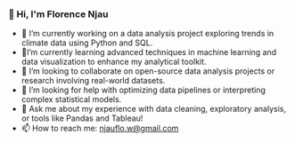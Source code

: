 ### 👋 Hi, I'm Florence Njau
- 🔭 I’m currently working on a data analysis project exploring trends in climate data using Python and SQL.
- 🌱I’m currently learning advanced techniques in machine learning and data visualization to enhance my analytical toolkit.
- 👯 I’m looking to collaborate on open-source data analysis projects or research involving real-world datasets.
- 🤔 I’m looking for help with optimizing data pipelines or interpreting complex statistical models.
- 💬 Ask me about my experience with data cleaning, exploratory analysis, or tools like Pandas and Tableau!
- 📫 How to reach me: njauflo.w@gmail.com 


